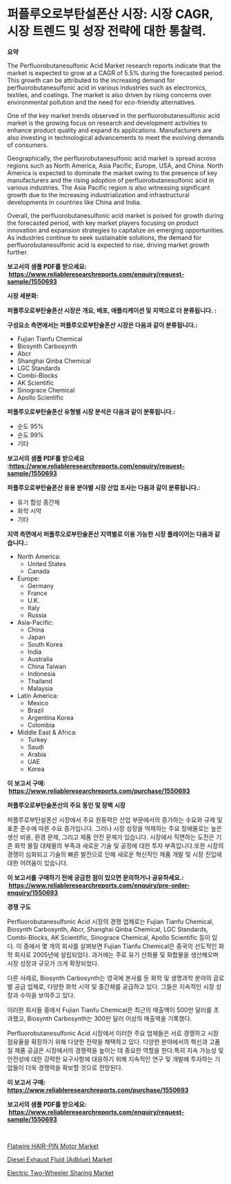 <p><h1>퍼플루오로부탄설폰산 시장: 시장 CAGR, 시장 트렌드 및 성장 전략에 대한 통찰력.</h1></p><p><strong>요약</strong></p>
<p><p>The Perfluorobutanesulfonic Acid Market research reports indicate that the market is expected to grow at a CAGR of 5.5% during the forecasted period. This growth can be attributed to the increasing demand for perfluorobutanesulfonic acid in various industries such as electronics, textiles, and coatings. The market is also driven by rising concerns over environmental pollution and the need for eco-friendly alternatives.</p><p>One of the key market trends observed in the perfluorobutanesulfonic acid market is the growing focus on research and development activities to enhance product quality and expand its applications. Manufacturers are also investing in technological advancements to meet the evolving demands of consumers.</p><p>Geographically, the perfluorobutanesulfonic acid market is spread across regions such as North America, Asia Pacific, Europe, USA, and China. North America is expected to dominate the market owing to the presence of key manufacturers and the rising adoption of perfluorobutanesulfonic acid in various industries. The Asia Pacific region is also witnessing significant growth due to the increasing industrialization and infrastructural developments in countries like China and India.</p><p>Overall, the perfluorobutanesulfonic acid market is poised for growth during the forecasted period, with key market players focusing on product innovation and expansion strategies to capitalize on emerging opportunities. As industries continue to seek sustainable solutions, the demand for perfluorobutanesulfonic acid is expected to rise, driving market growth further.</p></p>
<p><strong>보고서의 샘플 PDF를 받으세요: &nbsp;<a href="https://www.reliableresearchreports.com/enquiry/request-sample/1550693">https://www.reliableresearchreports.com/enquiry/request-sample/1550693</a></strong></p>
<p><strong>시장 세분화:</strong></p>
<p><strong> 퍼플루오로부탄술폰산 시장은 개요, 배포, 애플리케이션 및 지역으로 더 분류됩니다. :</strong></p>
<p><strong>구성요소 측면에서는 퍼플루오로부탄술폰산 시장은 다음과 같이 분류됩니다.:</strong></p>
<p><ul><li>Fujian Tianfu Chemical</li><li>Biosynth Carbosynth</li><li>Abcr</li><li>Shanghai Qinba Chemical</li><li>LGC Standards</li><li>Combi-Blocks</li><li>AK Scientific</li><li>Sinograce Chemical</li><li>Apollo Scientific</li></ul></p>
<p><strong> 퍼플루오로부탄술폰산 유형별 시장 분석은 다음과 같이 분류됩니다.:</strong></p>
<p><ul><li>순도 95%</li><li>순도 99%</li><li>기타</li></ul></p>
<p><strong>보고서의 샘플 PDF를 받으세요 :<a href="https://www.reliableresearchreports.com/enquiry/request-sample/1550693">https://www.reliableresearchreports.com/enquiry/request-sample/1550693</a></strong></p>
<p><strong> 퍼플루오로부탄술폰산 응용 분야별 시장 산업 조사는 다음과 같이 분류됩니다.:</strong></p>
<p><ul><li>유기 합성 중간체</li><li>화학 시약</li><li>기타</li></ul></p>
<p><strong>지역 측면에서 퍼플루오로부탄술폰산 지역별로 이용 가능한 시장 플레이어는 다음과 같습니다.:</strong></p>
<p><ul>
    <li>
        North America:
        <ul>
            <li>United States</li>
            <li>Canada</li>
        </ul>
    </li>
    <li>
        Europe:
        <ul>
            <li>Germany</li>
            <li>France</li>
            <li>U.K.</li>
            <li>Italy</li>
            <li>Russia</li>
        </ul>
    </li>
    <li>
        Asia-Pacific:
        <ul>
            <li>China</li>
            <li>Japan</li>
            <li>South Korea</li>
            <li>India</li>
            <li>Australia</li>
            <li>China Taiwan</li>
            <li>Indonesia</li>
            <li>Thailand</li>
            <li>Malaysia</li>
        </ul>
    </li>
    <li>
        Latin America:
        <ul>
            <li>Mexico</li>
            <li>Brazil</li>
            <li>Argentina Korea</li>
            <li>Colombia</li>
        </ul>
    </li>
    <li>
        Middle East & Africa:
        <ul>
            <li>Turkey</li>
            <li>Saudi</li>
            <li>Arabia</li>
            <li>UAE</li>
            <li>Korea</li>
        </ul>
    </li>
    </ul></p>
<p><strong>이 보고서 구매: &nbsp;<a href="https://www.reliableresearchreports.com/purchase/1550693">https://www.reliableresearchreports.com/purchase/1550693</a></strong></p>
<p><strong>퍼플루오로부탄술폰산의 주요 동인 및 장벽 시장</strong></p>
<p><p>퍼플루로부탄설폰산 시장에서 주요 원동력은 산업 부문에서의 증가하는 수요와 규제 및 표준 준수에 따른 수요 증가입니다. 그러나 시장 성장을 억제하는 주요 장애물로는 높은 생산 비용, 환경 문제, 그리고 제품 안전 문제가 있습니다. 시장에서 직면하는 도전은 기존 화학 물질 대체물의 부족과 새로운 기술 및 공정에 대한 투자 부족입니다.또한 시장의 경쟁이 심화되고 기술의 빠른 발전으로 인해 새로운 혁신적인 제품 개발 및 시장 진입에 대한 어려움이 있습니다.</p></p>
<p><strong>이 보고서를 구매하기 전에 궁금한 점이 있으면 문의하거나 공유하세요.: &nbsp;<a href="https://www.reliableresearchreports.com/enquiry/pre-order-enquiry/1550693">https://www.reliableresearchreports.com/enquiry/pre-order-enquiry/1550693</a></strong></p>
<p><strong>경쟁 구도</strong></p>
<p><p>Perfluorobutanesulfonic Acid 시장의 경쟁 업체로는 Fujian Tianfu Chemical, Biosynth Carbosynth, Abcr, Shanghai Qinba Chemical, LGC Standards, Combi-Blocks, AK Scientific, Sinograce Chemical, Apollo Scientific 등이 있다. 이 중에서 몇 개의 회사를 살펴보면 Fujian Tianfu Chemical은 중국의 선도적인 화학 회사로 2005년에 설립되었다. 과거에는 주로 유기 산화물 및 화합물을 생산해오며 시장 성장과 규모가 크게 확장되었다.</p><p>다른 사례로, Biosynth Carbosynth는 영국에 본사를 둔 화학 및 생명과학 분야의 글로벌 공급 업체로, 다양한 화학 시약 및 중간체를 공급하고 있다. 그들은 지속적인 시장 성장과 수익을 보여주고 있다.</p><p>이러한 회사들 중에서 Fujian Tianfu Chemical은 최근의 매출액이 500만 달러를 초과했고, Biosynth Carbosynth는 300만 달러 이상의 매출액을 기록했다.</p><p>Perfluorobutanesulfonic Acid 시장에서 이러한 주요 업체들은 서로 경쟁하고 시장 점유율을 확장하기 위해 다양한 전략을 채택하고 있다. 다양한 분야에서의 혁신과 고품질 제품 공급은 시장에서의 경쟁력을 높이는 데 중요한 역할을 한다.특히 지속 가능성 및 안전성에 대한 강력한 요구사항에 대응하기 위해 지속적인 연구 및 개발에 투자하는 기업들이 더욱 경쟁력을 확보할 것으로 전망된다.</p></p>
<p><strong>이 보고서 구매: &nbsp; <a href="https://www.reliableresearchreports.com/purchase/1550693">https://www.reliableresearchreports.com/purchase/1550693</a></strong></p>
<p><strong>보고서의 샘플 PDF를 받으세요: &nbsp;<a href="https://www.reliableresearchreports.com/enquiry/request-sample/1550693">https://www.reliableresearchreports.com/enquiry/request-sample/1550693</a></strong><strong></strong></p>
<p>&nbsp;</p>
<p><p><a href="https://fuschia-pecorino-a6d.notion.site/Flatwire-HAIR-PIN-Motor-Market-Provides-a-Comprehensive-Analysis-Including-a-Macro-Overview-of-the-M-f2b8978c6d5f493489654acd99354b04">Flatwire HAIR-PIN Motor Market</a></p><p><a href="https://changeable-paste-463.notion.site/Diesel-Exhaust-Fluid-Adblue-Market-Size-Growth-Outlook-from-2024-to-2031-projecting-at-Market-s--5e5d037aac1149f1a915ef122149acda">Diesel Exhaust Fluid (Adblue) Market</a></p><p><a href="https://florentine-yuzu-f42.notion.site/Insights-into-Electric-Two-Wheeler-Sharing-Market-Size-Analysing-Market-Share-Trends-and-Growth-f-eecda27465284bbb8176fecce2cda229">Electric Two-Wheeler Sharing Market</a></p></p>